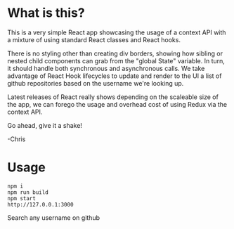 # What is this?

This is a very simple React app showcasing the usage of a context API with a mixture of using standard React classes and React hooks.

There is no styling other than creating div borders, showing how sibling or nested child components can grab from the "global State" variable.
In turn, it should handle both synchronous and asynchronous calls.  We take advantage of React Hook lifecycles to update and render to the UI a list of github repositories based on the username we're looking up.

Latest releases of React really shows depending on the scaleable size of the app, we can forego the usage and overhead cost of using Redux via the context API.

Go ahead, give it a shake!

-Chris


# Usage

```
npm i
npm run build
npm start
http://127.0.0.1:3000
```

Search any username on github